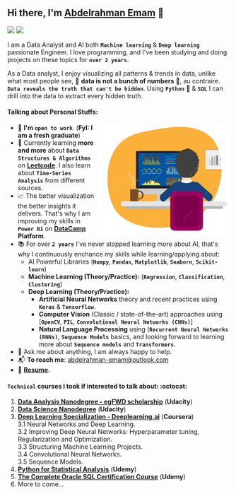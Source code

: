 ## Hi there, I'm <a href="https://www.linkedin.com/abdelrahman-emam">Abdelrahman Emam</a> :wave:

<p>
<a href="https://www.linkedin.com/abdelrahman-emam"><img src="https://asougidigital.com/service/img/publicidad-linkedin/linkedin-logo.png" width=50></a> <a href="https://medium.com/@abdelrahman.emam"><img src="https://www.webdesignerdepot.com/cdn-origin/uploads/2017/08/logotype-monogram.png" width=50></a>
</p>

I am a Data Analyst and AI both **`Machine learning`** & **`Deep learning`** passionate Engineer. I love programming, and I've been studying and doing projects on these topics for **`over 2 years`**.

As a Data analyst, I enjoy visualizing all patterns & trends in data, unlike what most people see, :red_circle: **data is not a bunch of numbers** :red_circle:, au contraire. **`Data reveals the truth that can't be hidden`**. Using **`Python`** :snake: & **`SQL`** I can drill into the data to extract every hidden truth.

#### Talking about Personal Stuffs:

<img align="right" width="300" height="250" src="img-freepik.png">

- :office: **I'm `open to work`**. (**FyI: I am a fresh graduate**)
- :art: Currently learning **more and more** about **`Data Structures & Algorithms`** on **[Leetcode](www.leetcode.com)**. I also learn about **`Time-Series Analysis`** from different sources.
- :chart_with_upwards_trend: The better visualization the better insights it delivers. That's why I am improving my skills in **`Power Bi`** on **[DataCamp](www.datacamp.com) Platform**.
- :books: For over **`2 years`** I've never stopped learning more about AI, that's why I continuously enchance my skills while learning/applying about:
  - AI Powerful Libraries (**`Numpy`**, **`Pandas`**, **`Matplotlib`**, **`Seaborn`**, **`Scikit-learn`**)
  - **Machine Learning (Theory/Practice):** (**`Regression`**, **`Classification`**, **`Clustering`**)
  - **Deep Learning (Theory/Practice):**
    - **Artificial Neural Networks** theory and recent practices using **`Keras`** & **`Tensorflow`**.
    - **Computer Vision** (Classic / state-of-the-art) approaches using [**`OpenCV`**, **`PIL`**, **`Convolutional Neural Networks (CNNs)`**]
    - **Natural Language Processing** using (**`Recurrent Neural Networks (RNNs)`**, **`Sequence Models`** basics, and looking forward to learning more about **`Sequence models`** and **`Transformers`**.
- :speech_balloon: Ask me about anything, I am always happy to help.
- :mailbox_with_mail: **To reach me**: abdelrahman-emam@outlook.com
- :memo: **[Resume](https://drive.google.com/file/d/1fSfjmxRyHvuqbsYPJdyOI3bNXsZc3QF_/view?usp=sharing).**

#### `Technical` courses I took if interested to talk about: :octocat:

1. **[Data Analysis Nanodegree - egFWD scholarship](https://egfwd.com/specializtion/data-analysis-advanced/)** (**Udacity**)
2. **[Data Science Nanodegree](https://www.udacity.com/course/data-scientist-nanodegree--nd025)** (**Udacity**)
3. **[Deep Learning Specialization - Deeplearning.ai](https://www.coursera.org/specializations/deep-learning)** (**Coursera**)<br>
  3.1 Neural Networks and Deep Learning.<br>
  3.2 Improving Deep Neural Networks: Hyperparameter tuning, Regularization and Optimization.<br>
  3.3 Structuring Machine Learning Projects.<br>
  3.4 Convolutional Neural Networks.<br>
  3.5 Sequence Models.<br>
4. **[Python for Statistical Analysis](https://www.udemy.com/course/python-for-statistical-analysis/)** (**Udemy**)
5. **[The Complete Oracle SQL Certification Course](https://www.udemy.com/course/the-complete-oracle-sql-certification-course/)** (**Udemy**)
6. More to come... 
